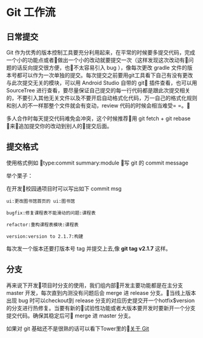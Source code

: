 # Git 工作流

## 日常提交

Git 作为优秀的版本控制工具要充分利用起来，在平常的时候要多提交代码，完成一个小的功能点或者做出一个小的改动就要提交一次（这样发现这次改动有问题的话反向提交很方便，也不太容易引入 bug ），像每次更改 gradle 文件的版本号都可以作为一次单独的提交。每次提交之前要用git工具看下自己有没有更改与此次提交无关的模块，可以用 Android Studio 自带的 git 插件查看，也可以用 SourceTree 进行查看，要尽量保证自己提交的每一行代码都是跟此次提交相关的，不要引入其他无关文件以及不要开启自动格式化代码，万一自己的格式化规则和别人的不一样那整个文件就会有变动，review 代码的时候会相当难受= =。

多人合作时每天提交代码难免会冲突，这个时候推荐用 git fetch + git rebase 来追加提交你的改动到别人的提交后面。

## 提交格式

使用格式例如 type:commit summary:module 写 git 的 commit message

举个栗子：

在开发校园通项目时可以写出如下 commit msg

```
ui:更改图书馆首页的 ui:图书馆

bugfix:修复课程表不能滑动的问题:课程表

refactor:重构课程表模块:课程表

version:version to 2.1.7:构建
```

每次发一个版本还要打版本号 tag 并提交上去,像 **git tag v2.1.7** 这样。

## 分支

再来说下开发项目时分支的使用，我们组内部开发主要功能都是在主分支 master 开发，每次直到内测没有问题后会 merge 进 release 分支。当线上版本出现 bug 时可以checkout到 release 分支的对应历史提交开一个hotfix$version的分支进行热修复。当要有新的试验性功能或者大版本要开发时要新开一个分支提交代码。确保其稳定后可 merge 进 master 分支。

如果对 git 基础还不是很熟的话可以看下Tower里的[关于 Git](https://tower.im/projects/a1482d8ab658462eb68a7557cb1ba897/docs/0a72bb62f4de4aa08ffb29ece752f5e2/)